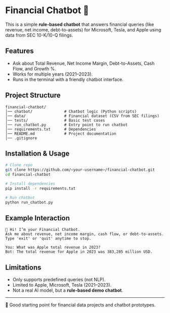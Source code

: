 # Financial Chatbot 🤖

This is a simple **rule-based chatbot** that answers financial queries (like revenue, net income, debt-to-assets) for Microsoft, Tesla, and Apple using data from SEC 10-K/10-Q filings.

## Features
- Ask about Total Revenue, Net Income Margin, Debt-to-Assets, Cash Flow, and Growth %.
- Works for multiple years (2021–2023).
- Runs in the terminal with a friendly chatbot interface.

## Project Structure
```
financial-chatbot/
│── chatbot/              # Chatbot logic (Python scripts)
│── data/                 # Financial dataset (CSV from SEC filings)
│── tests/                # Basic test cases
│── run_chatbot.py        # Entry point to run chatbot
│── requirements.txt      # Dependencies
│── README.md             # Project documentation
│── .gitignore
```

## Installation & Usage
```bash
# Clone repo
git clone https://github.com/<your-username>/financial-chatbot.git
cd financial-chatbot

# Install dependencies
pip install -r requirements.txt

# Run chatbot
python run_chatbot.py
```

## Example Interaction
```
👋 Hi! I’m your Financial Chatbot.
Ask me about revenue, net income margin, cash flow, or debt-to-assets.
Type 'exit' or 'quit' anytime to stop.

You: What was Apple total revenue in 2023?
Bot: The total revenue for Apple in 2023 was 383,285 million USD.
```

## Limitations
- Only supports predefined queries (not NLP).
- Limited to Apple, Microsoft, Tesla (2021–2023).
- Not a real AI model, but a **rule-based demo chatbot**.

---
📌 Good starting point for financial data projects and chatbot prototypes.
